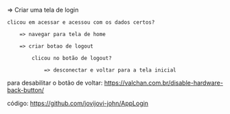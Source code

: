 => Criar uma tela de login

    clicou em acessar e acessou com os dados certos?

        => navegar para tela de home

        => criar botao de logout

            clicou no botão de logout?

                => desconectar e voltar para a tela inicial


para desabilitar o botão de voltar: https://valchan.com.br/disable-hardware-back-button/

código: https://github.com/jovijovi-john/AppLogin